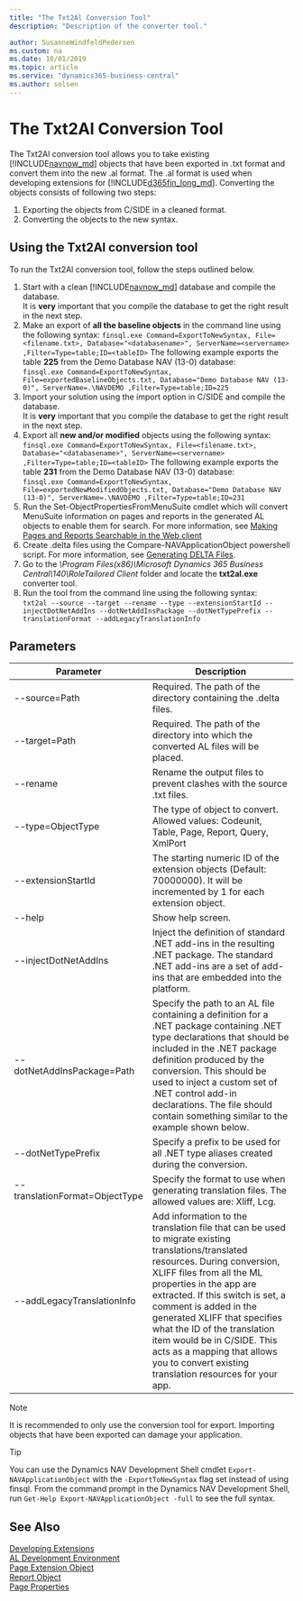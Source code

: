 ```yaml
---
title: "The Txt2Al Conversion Tool"
description: "Description of the converter tool."

author: SusanneWindfeldPedersen
ms.custom: na
ms.date: 10/01/2019
ms.topic: article
ms.service: "dynamics365-business-central"
ms.author: solsen
---
```


# The Txt2Al Conversion Tool
The Txt2Al conversion tool allows you to take existing [!INCLUDE[navnow_md](includes/navnow_md.md)] objects that have been exported in .txt format and convert them into the new .al format. The .al format is used when developing extensions for [!INCLUDE[d365fin_long_md](includes/d365fin_long_md.md)]. Converting the objects consists of following two steps:

1. Exporting the objects from C/SIDE in a cleaned format.
2. Converting the objects to the new syntax.

## Using the Txt2Al conversion tool
To run the Txt2Al conversion tool, follow the steps outlined below.

1. Start with a clean [!INCLUDE[navnow_md](includes/navnow_md.md)] database and compile the database.  
It is **very** important that you compile the database to get the right result in the next step.
2. Make an export of **all the baseline objects** in the command line using the following syntax:
```finsql.exe Command=ExportToNewSyntax, File=<filename.txt>, Database="<databasename>", ServerName=<servername> ,Filter=Type=table;ID=<tableID>``` The following example exports the table **225** from the Demo Database NAV (13-0) database:  
  ```finsql.exe Command=ExportToNewSyntax, File=exportedBaselineObjects.txt, Database="Demo Database NAV (13-0)", ServerName=.\NAVDEMO ,Filter=Type=table;ID=225```
3. Import your solution using the import option in C/SIDE and compile the database.  
It is **very** important that you compile the database to get the right result in the next step.
4. Export all **new and/or modified** objects using the following syntax:
```finsql.exe Command=ExportToNewSyntax, File=<filename.txt>, Database="<databasename>", ServerName=<servername> ,Filter=Type=table;ID=<tableID>``` The following example exports the table **231** from the Demo Database NAV (13-0) database:  
  ```finsql.exe Command=ExportToNewSyntax, File=exportedNewModifiedObjects.txt, Database="Demo Database NAV (13-0)", ServerName=.\NAVDEMO ,Filter=Type=table;ID=231```
5. Run the Set-ObjectPropertiesFromMenuSuite cmdlet which will convert MenuSuite information on pages and reports in the generated AL objects to enable them for search. For more information, see [Making Pages and Reports Searchable in the Web client](https://docs.microsoft.com/dynamics365/business-central/dev-itpro/upgrade/upgrade-pages-report-for-search)
6. Create .delta files using the Compare-NAVApplicationObject powershell script. For more information, see [Generating DELTA Files](devenv-generating-delta-files.md).
7. Go to the *\Program Files(x86)\Microsoft Dynamics 365 Business Central\140\RoleTailored Client* folder and locate the **txt2al.exe** converter tool. 
8. Run the tool from the command line using the following syntax:  
```txt2al --source --target --rename --type --extensionStartId --injectDotNetAddIns --dotNetAddInsPackage --dotNetTypePrefix --translationFormat --addLegacyTranslationInfo```

## Parameters

|Parameter   |Description|
|------------|-----------|
|--source=Path |Required. The path of the directory containing the .delta files.|
|--target=Path |Required. The path of the directory into which the converted AL files will be placed.|
|--rename |Rename the output files to prevent clashes with the source .txt files.|
|--type=ObjectType |The type of object to convert. Allowed values: Codeunit, Table, Page, Report, Query, XmlPort|
|--extensionStartId |The starting numeric ID of the extension objects (Default: 70000000). It will be incremented by 1 for each extension object.|
|--help |Show help screen.|
|--injectDotNetAddIns|Inject the definition of standard .NET add-ins in the resulting .NET package. The standard .NET add-ins are a set of add-ins that are embedded into the platform.|
|--dotNetAddInsPackage=Path |Specify the path to an AL file containing a definition for a .NET package containing .NET type declarations that should be included in the .NET package definition produced by the conversion. This should be used to inject a custom set of .NET control add-in declarations. The file should contain something similar to the example shown below.|
|--dotNetTypePrefix |Specify a prefix to be used for all .NET type aliases created during the conversion.|
|--translationFormat=ObjectType |Specify the format to use when generating translation files. The allowed values are: Xliff, Lcg.|
|--addLegacyTranslationInfo |Add information to the translation file that can be used to migrate existing translations/translated resources. During conversion, XLIFF files from all the ML properties in the app are extracted. If this switch is set, a comment is added in the generated XLIFF that specifies what the ID of the translation item would be in C/SIDE. This acts as a mapping that allows you to convert existing translation resources for your app.|

> [!NOTE]  
> It is recommended to only use the conversion tool for export. Importing objects that have been exported can damage your application.

> [!TIP]  
> You can use the Dynamics NAV Development Shell cmdlet `Export-NAVApplicationObject` with the `-ExportToNewSyntax` flag set instead of using finsql. From the command prompt in the Dynamics NAV Development Shell, run `Get-Help Export-NAVApplicationObject -full` to see the full syntax.

## See Also
[Developing Extensions](devenv-dev-overview.md)  
[AL Development Environment](devenv-reference-overview.md)  
[Page Extension Object](devenv-page-ext-object.md)  
[Report Object](devenv-report-object.md)  
[Page Properties](properties/devenv-page-property-overview.md)